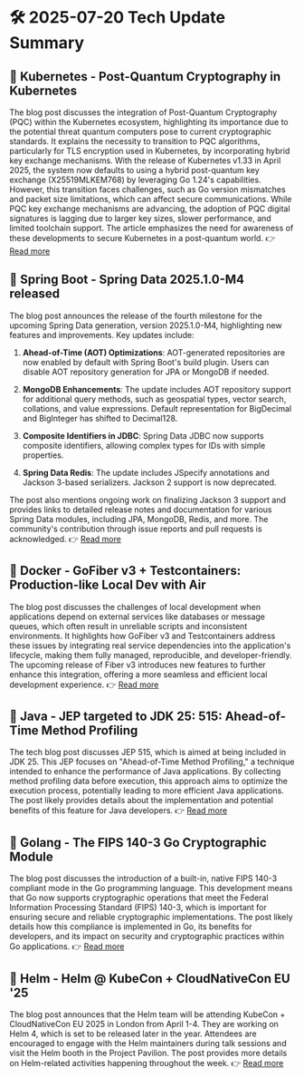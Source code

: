# 🛠️ 2025-07-20 Tech Update Summary

## 🔹 Kubernetes - Post-Quantum Cryptography in Kubernetes
The blog post discusses the integration of Post-Quantum Cryptography (PQC) within the Kubernetes ecosystem, highlighting its importance due to the potential threat quantum computers pose to current cryptographic standards. It explains the necessity to transition to PQC algorithms, particularly for TLS encryption used in Kubernetes, by incorporating hybrid key exchange mechanisms. With the release of Kubernetes v1.33 in April 2025, the system now defaults to using a hybrid post-quantum key exchange (X25519MLKEM768) by leveraging Go 1.24's capabilities. However, this transition faces challenges, such as Go version mismatches and packet size limitations, which can affect secure communications. While PQC key exchange mechanisms are advancing, the adoption of PQC digital signatures is lagging due to larger key sizes, slower performance, and limited toolchain support. The article emphasizes the need for awareness of these developments to secure Kubernetes in a post-quantum world.
👉 [Read more](https://kubernetes.io/blog/2025/07/18/pqc-in-k8s/)

## 🔹 Spring Boot - Spring Data 2025.1.0-M4 released
The blog post announces the release of the fourth milestone for the upcoming Spring Data generation, version 2025.1.0-M4, highlighting new features and improvements. Key updates include:

1. **Ahead-of-Time (AOT) Optimizations**: AOT-generated repositories are now enabled by default with Spring Boot's build plugin. Users can disable AOT repository generation for JPA or MongoDB if needed.

2. **MongoDB Enhancements**: The update includes AOT repository support for additional query methods, such as geospatial types, vector search, collations, and value expressions. Default representation for BigDecimal and BigInteger has shifted to Decimal128.

3. **Composite Identifiers in JDBC**: Spring Data JDBC now supports composite identifiers, allowing complex types for IDs with simple properties.

4. **Spring Data Redis**: The update includes JSpecify annotations and Jackson 3-based serializers. Jackson 2 support is now deprecated.

The post also mentions ongoing work on finalizing Jackson 3 support and provides links to detailed release notes and documentation for various Spring Data modules, including JPA, MongoDB, Redis, and more. The community's contribution through issue reports and pull requests is acknowledged.
👉 [Read more](https://spring.io/blog/2025/07/18/spring-data-2025-1-0-M4-released)

## 🔹 Docker - GoFiber v3 + Testcontainers: Production-like Local Dev with Air
The blog post discusses the challenges of local development when applications depend on external services like databases or message queues, which often result in unreliable scripts and inconsistent environments. It highlights how GoFiber v3 and Testcontainers address these issues by integrating real service dependencies into the application's lifecycle, making them fully managed, reproducible, and developer-friendly. The upcoming release of Fiber v3 introduces new features to further enhance this integration, offering a more seamless and efficient local development experience.
👉 [Read more](https://www.docker.com/blog/go-local-dev-fiber-v3-testcontainers/)

## 🔹 Java - JEP targeted to JDK 25: 515: Ahead-of-Time Method Profiling
The tech blog post discusses JEP 515, which is aimed at being included in JDK 25. This JEP focuses on "Ahead-of-Time Method Profiling," a technique intended to enhance the performance of Java applications. By collecting method profiling data before execution, this approach aims to optimize the execution process, potentially leading to more efficient Java applications. The post likely provides details about the implementation and potential benefits of this feature for Java developers.
👉 [Read more](https://inside.java/2025/07/18/jep515-target-jdk25/)

## 🔹 Golang - The FIPS 140-3 Go Cryptographic Module
The blog post discusses the introduction of a built-in, native FIPS 140-3 compliant mode in the Go programming language. This development means that Go now supports cryptographic operations that meet the Federal Information Processing Standard (FIPS) 140-3, which is important for ensuring secure and reliable cryptographic implementations. The post likely details how this compliance is implemented in Go, its benefits for developers, and its impact on security and cryptographic practices within Go applications.
👉 [Read more](https://go.dev/blog/fips140)

## 🔹 Helm - Helm @ KubeCon + CloudNativeCon EU '25
The blog post announces that the Helm team will be attending KubeCon + CloudNativeCon EU 2025 in London from April 1-4. They are working on Helm 4, which is set to be released later in the year. Attendees are encouraged to engage with the Helm maintainers during talk sessions and visit the Helm booth in the Project Pavilion. The post provides more details on Helm-related activities happening throughout the week.
👉 [Read more](https://helm.sh/blog/helm-at-kubecon-eu-25/)

